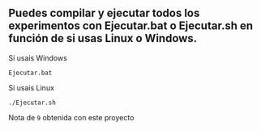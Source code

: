 ## Puedes compilar y ejecutar todos los experimentos con **Ejecutar.bat** o **Ejecutar.sh** en función de si usas Linux o Windows.

Si usais Windows
~~~shell
Ejecutar.bat
~~~

Si usais Linux
~~~shell
./Ejecutar.sh
~~~

Nota de `9` obtenida con este proyecto
